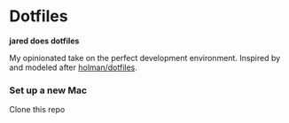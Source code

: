 # Dotfiles
**jared does dotfiles**

My opinionated take on the perfect development environment. Inspired by and modeled after [holman/dotfiles](https://github.com/holman/dotfiles).

### Set up a new Mac
Clone this repo

